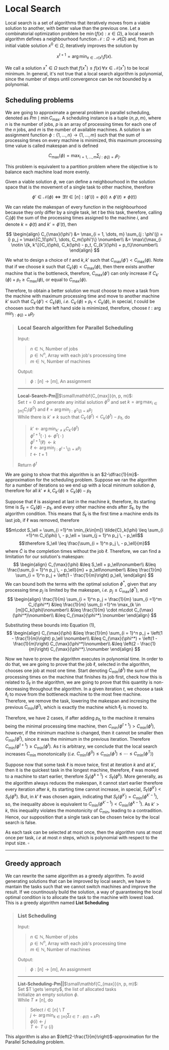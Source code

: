 # Local Search
Local search is a set of algorithms that iteratively moves from a viable solution to another, with better value than the previous one. Let a combinatorial optimization problem be $\min\{f(x) : x \in \Omega\}$, a local search algorithm defines a neighbourhood function $\mathcal{N}: \Omega \to \mathcal{P}(\Omega)$ and, from an initial viable solution $x^0 \in \Omega$, iteratively improves the solution by

$$x^{t+1} = \arg\min_{x \in \mathcal{N}(x^t)} f(x).$$

We call a solution $x^*\in\Omega$ such that $f(x^*) \leq f(x) \,\forall x \in \mathcal{N}(x^*)$ to be local minimum. In general, it's not true that a local search algorithm is polynomial, since the number of steps until convergence can be not bounded by a polynomial.

## Scheduling problems
We are going to approximate a general problem in parallel scheduling, denoted as $Pm \mid \min C_{\max}$. A scheduling instance is a tuple $\langle n, p, m\rangle$, where $n$ is the number of jobs, $p$ is an array of processing times for each one of the $n$ jobs, and $m$ is the number of available machines.
A solution is an assignment function $\phi: \{1, \dots, n\} \to \{1, \dots, m\}$ such that the sum of processing times on every machine is minimized, this maximum processing time value is called makespan and is defined

$$C_{\max}(\phi) = \max_{i = 1, \dots, m} \sum_{j : \phi(j) = i} p_j.$$

This problem is equivalent to a partition problem where the objective is to balance each machine load more evenly.

Given a viable solution $\phi$, we can define a neighbourhood in the solution space that is the movement of a single task to other machine, therefore

$$\phi' \in \mathcal{N}(\phi) \iff \exists! t \in[n] : (\phi'(i) = \phi(i) \land \phi'(t) \neq \phi(t))$$

We can relate the makespan of every function in the neighbourhood because they only differ by a single task, let $t$ be this task, therefore, calling $C_i(\phi)$ the sum of the processing times assigned to the machine $i$, and denote $k=\phi(t)$ and $k'=\phi'(t)$, then

$$
\begin{align}
C_{\max}(\phi') &= \max_{i = 1, \dots, m} \sum_{j : \phi'(j) = i} p_j = \max\{C_1(\phi'), \dots, C_m(\phi')\} \nonumber\\
&= \max\{\max_{i \notin \{k, k'\}}C_i(\phi), C_k(\phi) - p_t, C_{k'}(\phi) + p_t\}\nonumber\\
\end{align}
$$

We what to design a choice of $t$ and $k, k'$ such that $C_{\max}(\phi') < C_{\max}(\phi)$. Note that if we choose $k$ such that $C_k(\phi) < C_{\max}(\phi)$, then there exists another machine that is the bottleneck, therefore, $C_{\max}(\phi')$ can only increase if $C_{k'}(\phi) + p_t \geq C_{\max}(\phi)$, or equal to $C_{\max}(\phi)$.

Therefore, to obtain a better solution we must choose to move a task from the machine with maximum processing time and move to another machine $k'$ such that $C_{k'}(\phi') < C_{k}(\phi)$, *i.e.* $C_{k'}(\phi) + p_t < C_{k}(\phi)$, in special, $t$ could be choosen such that the left hand side is minimized, therefore, choose $t : \arg\min_{j : \phi(j) = k} p_j$.

> ### **Local Search algorithm for Parallel Scheduling**
> Input:
> > $n \in \mathbb{N}$, Number of jobs\
> $p \in \mathbb{N}^n$, Array with each job's processing time\
> $m \in \mathbb{N}$, Number of machines
>
> Output:
> > $\phi: [n] \to [m]$, An assignment
> ---
> **Local-Search-Pm||**$\small\mathbf{C_{max}}(n, p, m)$:\
> Set $t=0$ and
> generate any initial solution $\phi^0$ and set $k = \arg\max_{i \in [m]} C_i(\phi^0)$ and $\ell =\arg\min_{j : \phi^0(j) = k} p_j$\
> While there is $k' \neq k$ such that $C_{k'}(\phi^t) < C_k(\phi^t) - p_\ell$, do
> > $k' \gets \arg\min_{k' \neq k} C_{k'}(\phi^t)$\
> $\phi^{t+1}(\,\cdot\,) \gets \phi^t(\,\cdot\,)$\
> $\phi^{t+1}(\ell)\, \gets k$\
> $\ell \gets \arg\min_{j : \phi^{t+1}(j) = k} p_j$\
> $t \gets t+1$
>
> Return $\phi^t$

We are going to show that this algorithm is an $2-\dfrac{1}{m}$-approximation for the scheduling problem. Suppose we ran the algorithm for a number of iterations so we end up with a local minimum solution $\phi$, therefore for all $k' \neq k, C_{k'}(\phi) \geq C_k(\phi) - p_\ell$

Suppose that $\ell$ is assigned at last in the machine $k$, therefore, its starting time is $S_\ell = C_k(\phi) - p_\ell$, and every other machine ends after $S_\ell$, by the algorithm condition.
This means that $S_\ell$ is the first time a machine ends its last job, if $\ell$ was removed, therefore

$$m\cdot S_\ell = \sum_{i =1}^m \min_{k\in[m]} \tilde{C}_k(\phi) \leq \sum_{i =1}^m C_i(\phi) \, - p_\ell = \sum_{j = 1}^n p_j \, - p_\ell$$
$$\therefore S_\ell \leq \frac{\sum_{i = 1}^n p_j \, - p_\ell}{m}$$
where $\tilde{C}$ is the completion times without the job $\ell$. Therefore, we can find a limitation for our solution's makespan:
$$
\begin{align}
C_{\max}(\phi) &\leq S_\ell + p_\ell\nonumber\\
&\leq \frac{\sum_{i = 1}^n p_j \, - p_\ell}{m} + p_\ell\nonumber\\
&\leq \frac{1}{m} \sum_{i = 1}^n p_j + \left(1 - \frac{1}{m}\right) p_\ell,
\end{align}
$$
We can bound both the terms with the optimal solution $\phi^*$, given that any processing time $p_j$ is limited by the makespan, *i.e.* $p_j \leq C_{\max}(\phi^*)$, and
$$
\begin{align}
\frac{1}{m} \sum_{i = 1}^n p_j = \frac{1}{m} \sum_{i =1}^m C_i(\phi^*) &\leq \frac{1}{m} \sum_{i =1}^m \max_{k \in [m]}C_k(\phi)\nonumber\\
&\leq \frac{1}{m} \cdot m\cdot C_{\max}(\phi^*)\nonumber\\
&\leq C_{\max}(\phi^*).\nonumber
\end{align}
$$

Substituting these bounds into Equation (1),
$$
\begin{align}
C_{\max}(\phi) &\leq \frac{1}{m} \sum_{i = 1}^n p_j + \left(1 - \frac{1}{m}\right) p_\ell \nonumber\\
&\leq C_{\max}(\phi^*) + \left(1 - \frac{1}{m}\right) C_{\max}(\phi^*)\nonumber\\
&\leq \left(2 - \frac{1}{m}\right) C_{\max}(\phi^*).\nonumber
\end{align}
$$

Now we have to prove the algorithm executes in polynomial time. In order to do that, we are going to prove that the job $\ell$, selected in the algorithm, chooses one job at most one time.
Start denoting $C_{\min}(\phi^t)$ the sum of the processing times on the machine that finishes its job first, check how this is related to $S_\ell$ in the algorithm, we are going to prove that this quantity is non-decreasing throughout the algorithm.
In a given iteration $t$, we choose a task $\ell_t$ to move from the bottleneck machine to the most free machine. Therefore, we remove the task, lowering the makespan and incresing the previous $C_{\min}(\phi^t)$, which is exactly the machine which $\ell_t$ is moved to.

Therefore, we have 2 cases, if after adding $p_{\ell_t}$ to the machine it remains being the minimal processing time machine, then $C_{\min}(\phi^{t+1}) > C_{\min}(\phi^t)$, however, if the minimum machine is changed, then it cannot be smaller then $C_{\min}(\phi^t)$, since it was the minimum in the previous iteration.
Therefore $C_{\min}(\phi^{t+1}) \geq C_{\min}(\phi^t)$. As $t$ is arbitrary, we conclude that the local search increases $C_{\min}$ monotonically (*i.e.* $C_{\min}(\phi^0) \leq C_{\min}(\phi^1) \leq \cdots \leq C_{\min}(\phi^T)$)

Suppose now that some task $\ell$ is move twice, first at iteration $k$ and at $k'$, then it is the quickest task in the longest machine, therefore, $\ell$ was moved to a machine to start earlier, therefore $S_\ell(\phi^{k+1}) <  S_\ell(\phi^k)$.
More generally, as the algorithm always reduces the makespan, it cannot start earlier therefore every iteration after $k$, its starting time cannot increase, in special, $S_\ell(\phi^{k'}) <  S_\ell(\phi^k)$.
But, in $k'$ $\ell$ was chosen again, indicating that $S_\ell(\phi^{k'}) = C_{\min}(\phi^{k'-1})$, so, the inequality above is equivalent to $C_{\min}(\phi^{k'-1}) <  C_{\min}(\phi^{k-1})$. As $k' > k$, this inequality violates the monotonicity of $C_{\min}$, leading to a contradition. Hence, our supposition that a single task can be chosen twice by the local search is false.

As each task can be selected at most once, then the algorithm runs at most once per task, *i.e* at most $n$ steps, which is polynomial with respect to the input size. $\square$

---
## Greedy approach
We can rewrite the same algorithm as a greedy algorithm. To avoid generating solutions that can be improved by local search, we have to mantain the tasks such that we cannot switch machines and improve the result.
If we countinously build the solution, a way of guaranteeing the local optimal condition is to allocate the task to the machine with lowest load.
This is a greedy algorithm named **List Scheduling**

> ### **List Scheduling**
> Input:
> > $n \in \mathbb{N}$, Number of jobs\
> $p \in \mathbb{N}^n$, Array with each job's processing time\
> $m \in \mathbb{N}$, Number of machines
>
> Output:
> > $\phi: [n] \to [m]$, An assignment
> ---
> **List-Scheduling-Pm||**$\small\mathbf{C_{max}}(n, p, m)$:\
> Set $T \gets \empty$, the list of allocated tasks\
> Initialize an empty solution $\phi$.\
> While $T \neq [n]$, do
>> Select $i \in [n] \setminus T$\
> $j \gets \arg\min_{k \in [m]} \sum_{t \in T: \phi(t) = k} p_t$\
> $\phi(i) \gets j$\
> $T \gets T \cup \{i\}$

This algorithm is also an $\left(2-\frac{1}{m}\right)$-approximation for the Parallel Scheduling problem.